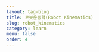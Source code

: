 ```yaml
---
layout: tag-blog
title: 로봇운동학(Robot Kinematics)
slug: robot_kinematics
category: learn
menu: false
order: 4
---
```

